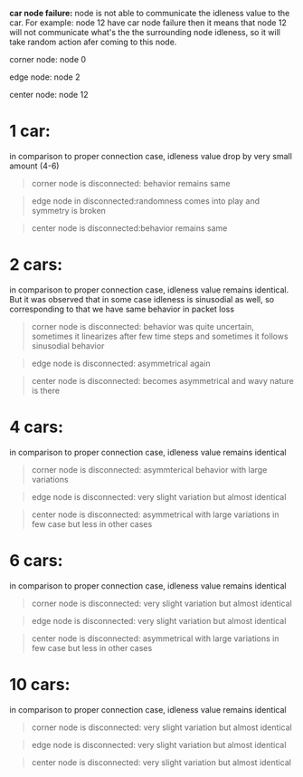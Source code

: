 **car node failure:** node is not able to communicate the idleness value to the car. For example: node 12 have car node failure then it means that node 12 will not communicate what's the the surrounding node idleness, so it will take random action afer coming to this node.

corner node: node 0

edge node: node 2

center node: node 12

# 1 car:

in comparison to proper connection case, idleness value drop by very small amount (4-6)

>corner node is disconnected: behavior remains same

>edge node in disconnected:randomness comes into play and symmetry is broken

>center node is disconnected:behavior remains same

# 2 cars:

in comparison to proper connection case, idleness value remains identical. But it was observed that in some case idleness is sinusodial as well, so corresponding to that we have same behavior in packet loss

>corner node is disconnected: behavior was quite uncertain, sometimes it linearizes after few time steps and sometimes it follows sinusodial behavior

>edge node is disconnected:  asymmetrical again

>center node is disconnected: becomes asymmetrical and wavy nature is there

# 4 cars:

in comparison to proper connection case, idleness value remains identical
>corner node is disconnected: asymmterical behavior with large variations

>edge node is disconnected: very slight variation but almost identical

>center node is disconnected: asymmetrical with large variations in few case but less in other cases

# 6 cars:

in comparison to proper connection case, idleness value remains identical

>corner node is disconnected: very slight variation but almost identical

>edge node is disconnected: very slight variation but almost identical

>center node is disconnected: asymmetrical with large variations in few case but less in other cases

# 10 cars:

in comparison to proper connection case, idleness value remains identical

>corner node is disconnected: very slight variation but almost identical

>edge node is disconnected: very slight variation but almost identical

>center node is disconnected: very slight variation but almost identical